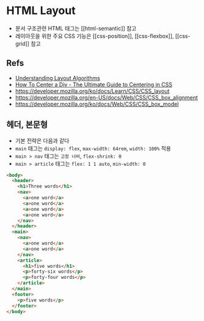 # HTML Layout

- 문서 구조관련 HTML 태그는 [[html-semantic]] 참고
- 레이아웃을 위한 주요 CSS 기능은 [[css-position]], [[css-flexbox]], [[css-grid]] 참고

## Refs

- [Understanding Layout Algorithms](https://www.joshwcomeau.com/css/understanding-layout-algorithms/)
- [How To Center a Div - The Ultimate Guide to Centering in CSS](https://www.joshwcomeau.com/css/center-a-div/)
- <https://developer.mozilla.org/ko/docs/Learn/CSS/CSS_layout>
- <https://developer.mozilla.org/en-US/docs/Web/CSS/CSS_box_alignment>
- <https://developer.mozilla.org/ko/docs/Web/CSS/CSS_box_model>

## 헤더, 본문형

- 기본 전략은 다음과 같다
- `main` 태그는 `display: flex`, `max-width: 64rem`, `width: 100%` 적용
- `main > nav` 태그는 `고정 너비`, `flex-shrink: 0`
- `main > article` 태그는 `flex: 1 1 auto`, `min-width: 0`

```html
<body>
  <header>
    <h1>Three words</h1>
    <nav>
      <a>one word</a>
      <a>one word</a>
      <a>one word</a>
      <a>one word</a>
    </nav>
  </header>
  <main>
    <nav>
      <a>one word</a>
      <a>one word</a>
    </nav>
    <article>
      <h1>five words</h1>
      <p>forty-six words</p>
      <p>forty-four words</p>
    </article>
  </main>
  <footer>
    <p>five words</p>
  </footer>
</body>
```
